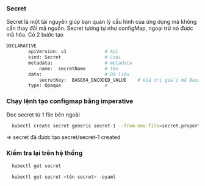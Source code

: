 ### Secret

Secret là một tài nguyên giúp bạn quản lý cấu hình của ứng dụng mà không cần thay đổi mã nguồn. Secret tương tự như configMap, ngoại trừ nó được mã hóa. Có 2 bước tạo

```bash
DECLARATIVE
        apiVersion: v1              # Api
        kind: Secret                # Loại
        metadata:                   # metadata
            name:  secretName       # tên
        data:                       # Dữ liệu
            secretKey:  BASE64_ENCODED_VALUE    # Giá trị giải mã Base64
        type: Opaque                #
```

### Chạy lệnh tạo configmap bằng imperative

Đọc secret từ 1 file bên ngoài

```bash
  kubectl create secret generic secret-1 --from-env-file=secret.properties
```
=> secret đã được tạo secret/secret-1 created

### Kiểm tra lại trên hệ thống

```bash
  kubectl get secret
```

```bash
  kubectl get secret <tên secret> -oyaml
```